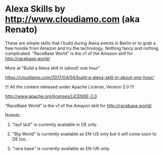 # Alexa Skills by http://www.cloudiamo.com (aka Renato) 


These are simple skills that I build during Alexa events in Berlin or to grab a free hoodie from Amazon and try the technology. Nothing fancy and nothing complicated.  "RaceBase World" is the v1 of the Amazon skill for http://racebase.world/

More at "Build a Alexa skill in (about) one hour"

https://cloudiamo.com/2017/04/04/build-a-alexa-skill-in-about-one-hour/


!!! All the content released under Apache License, Version 2.0  !!!

http://www.apache.org/licenses/LICENSE-2.0

 
"RaceBase World" is the v1 of the Amayon skill for http://racebase.world/

Noteds:

1) "lauf lauf" is currently available in DE only. 

2) "Big World" is currently available as EN-US only but it will come soon to DE too.

3) "race base" is currently available as EN-UK only.

